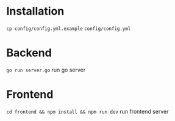 # Installation

`cp config/config.yml.example` `config/config.yml`

# Backend
`go run server.go` run go server

# Frontend

`cd frontend && npm install && npm run dev` run frontend server